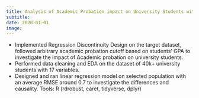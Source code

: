 ```yaml
---
title: Analysis of Academic Probation impact on University Students with RDD
subtitle: 
date: 2020-01-01
image: 
---
```


* Implemented Regression Discontinuity Design on the target dataset, followed arbitrary academic probation cutoff based
on students’ GPA to investigate the impact of Academic probation on university students.
* Performed data cleaning and EDA on the dataset of 40k+ university students with 17 variables.
* Designed and ran linear regression model on selected population with an average RMSE around 0.7 to investigate the
differences and causality.
Tools: R (rdrobust, caret, tidyverse, dplyr)
